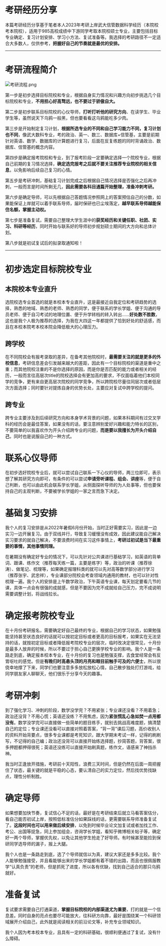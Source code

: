 # 考研经历分享

本篇考研经历分享基于笔者本人2023年考研上岸武大信管数据科学经历（本院校考本院校），适用于985高校成绩中下游同学考取本院校硕士专业，主要包括目标专业确定、复习计划安排、学习小方法、复试准备等。我选择的考研路径不一定适合大多数人，仅供参考，**把握好自己的节奏就是最优的安排。**

---

# 考研流程简介

![考研流程.png](/source/考研流程.png)

第一步是初步选择目标院校和专业，根据自身实力情况和兴趣方向初步挑选几个目标院校和专业，**不用担心好高骛远，也不要过于骄傲自大。**

第二步是初步联系目标院校的心仪导师，**打听打听他的研究方向**、在读学生、毕业学生等，虽然说天下乌鸦一般黑，但也要看看这乌鸦能吃多少肉。

第三步是开始制定复习计划，**根据所选专业的不同和自己学习能力不同，复习计划也不同**，像武大数科专业，考的政治、英一、数三、数据库+信管基，主要是前期针对英语、数学、数据库的计算题进行复习，后面在反复练题的同时背诵政治、数据库、信管基的概念内容。

第四步是确定报考院校和专业，到了报考阶段一定要确定选择一个院校专业，根据自己前期的复习情况选择，**确定选完报考之后就不要关注推荐专业院校的相关信息**，以免影响后续自己复习的心情。

第五步是考研冲刺，基础复习计划完成之后根据自己情况选择是否强化之后再冲刺，一般而言是时间所剩无几，**因此需要各科目通篇开始整理，准备冲刺考研。**

第六步是确定导师，可以先根据自己答题情况参照网上的答案预估自己的分数，如果能保证上岸就可以着手联系导师，届时保研也已尘埃落定，**越早联系导师越能保住名额，掌握主动权。**

第七步是准备复试，需要自己整理大学生涯中的**获奖经历和关键任职、社团、实习、科研等经历**，同时开始与联系好的导师初步规划硕士期间的大方向和总体计划。

第八步就是初试复试后的拟录取通知啦！

---

# 初步选定目标院校专业

## 本院校本专业直升

选院校选专业首选的就是本校本专业直升，这是最接近自我定位和考研趋势的选择，熟悉的地域、熟悉的老师、熟悉的同学，便于联系的学长学姐、便于沟通的导员老师、便于自习考试的地理位置、便于升学转档的转入转出……**好处数不胜数**，这也是我个人极为推荐的选择，为我在大四这一年都提供了恰到好处的舒适感，而且在本校本院考本校本院会降低极大的心理压力。

## 跨学校

在不同院校会有报考录取的差异，在备考其他院校时，**最需要关注的就是更多的外校信息**，考研信息差会引发越来越大的差距，因此有一个目标院校的渠道是重中之重；而其他院校注重的不是你选择的原因，而是你是否匹配的能力或者相关的经历，一般而言往高层次title的院校选择会有更加高的要求，不仅面临着他们本校同学的竞争，更有来自更高层次院校的同学竞争，所以跨院校尽量往同层次或者低层次方面选择；同时要针对提炼自身的优势长处，主要应对复试中跨学校的提问。

## 跨专业

跨专业主要涉及到后续研究方向和本身学术背景的问题，如果本科期间有过交叉学科的经历会是最佳答案，如果没有的话，要注意辨别爱好兴趣和能力特长的区别，不要简单的以我喜欢作为开头介绍跨专业的问题，**而是要以我擅长为开头介绍自己**，同时也是说服自己的一种方式。

# 联系心仪导师

在初步选好院校专业后，就可以尝试自己联系一下心仪的导师，两三位即可，表示想了解其研究方向即可，有条件的可以尝试**申请旁听课程、组会、讲座**等，便于自己判断，也可以由此机会联系学长学姐，从侧面探听导师的为人处事等，但也要保持自己的主观判断，不要被学长学姐的一家之言而急下决定。

# 基础复习安排

我个人的复习安排是从2022年暑假6月份开始，当时正好需要实习，因此是一边实习一边开展复习。由于双线并行，导致复习缓慢没有成效，因此建议能自己解决实习要求的就自己解决，不要浪费时间在实习这件事情上，**考研过初试是当下最重要的事情，其他事情同理。**

在暑期没有确定好专业的情况下，可以先针对公共课进行基础学习，如英语的背单词、跟课、练作文（推荐每天练一篇，主要是练字）等，政治的听课（推荐徐涛）、做笔记、梳理等，如果确定报理科类的就可以先对高等数学部分进行学习（推荐张宇、武忠祥），专业课部分院校会考查领域内通用的教材，也可以针对性梳理一遍。我个人的安排是上午数学政治，下午英语专业课，每天划定要看几节的课，具体一点会有很强的成就感，但是不要因为完不成就给自己压力，完不成说明需要调整计划，将战线拉长。

# 确定报考院校专业

在十月份考研报名，需要确定好自己最终的专业，根据自己的学习状态，如果勉强能坚持甚至状态良好的话就可以按初定目标或者更高的目标报考，如果实在无法坚持的话，就按初定目标或者降低报考院校专业的层次，临时改决定很常见，十月份是最多人放弃的时候，所以不要过于担心自己更换学校专业的影响。我个人是一条路走到底，确定报本校本专业，在十月份的复习也是勉强支撑，去食堂经常会有反胃呕吐的感觉。但是**有晚归时高悬头顶的月亮和眼目前触手可及的六便士**，所以很侥幸地撑了下来，同学们也要注意多多放松放松心情，自己散步独处打打游戏，给同学朋友家人聊聊天，他们很乐于分享今天的趣事。

# 考研冲刺

到了强化学习、冲刺的阶段，数学没学完？不用紧张；专业课还没看？不用着急；政治还没背？不用心慌；英语还没练？不用焦虑，因为**紧张慌乱心急如焚一点用都没有**。数学没学完可以直接做一些简单的题目练手，就别去挑战高难度题，搞清楚自己的定位；专业课还没看可以直接对照着答案，“背一背”课后习题，高价收别人的资料开始背要点，很多专业课都是考死知识，跟大学期末考试一样，记得的刷刷写，不记得的自己编；政治还没背可以直接开始练选择题，抄简答题，背答案，很多押题都押得很死；英语还没练可以直接开始刷真题，练作文，语感来了神挡杀神。

我当时正逢放开措施，考研前十天阳性，浪费三天时间，但是仍然在后面一周把握住了状态，最关键的就是平稳的心态，要认清自己的实力定位，然后找优势找缺点，理性分析制胜。

# 确定导师

如果想要加快节奏，复试信心不足的话，最好是在考研结束后就立马看答案估分，看自己能否初试上岸，按照低标准估分如果踩线的话，更需要联系导师准备复试了。**这段时间也可以用来做后续安排**，以免到时候毕业论文加复试或者加找工作、考公、出国等捉急，同上参加组会，咨询学长学姐，看知乎微博相关帖子等，确定好一两个导师，掌握优先权，以免让其他学生抢走了好导师。有时候甚至能捡到保研同学选导师的漏子，报上大腿。

我个人也是一条路走到底，选了个导师就信以为真，建议大家还是多多比较。我个人能够勉强接受，并且看能够出来的学长学姐都有着不错的出路，而且也很佩服教学“认真负责”的老师，但是抓死了进度，所以各有优缺，找到自己适合的那只乌鸦就好。

# 准备复试

复试要求需要自己打通渠道，**掌握目标院校的内部渠道尤为重要**，打的就是一个信息差。同时自身的亮点也要尽可能放大，往科研方向靠，最好是围绕某一个科研领域展开介绍自己，此外就是阅读相关的前沿论文等，补充专业领域知识。

我个人因为考本校本专业，且具有一定的科研基础，很顺利便通过了复试，没有什么障碍。